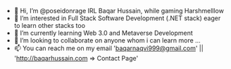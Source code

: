 - 👋 Hi, I’m @poseidonrage IRL Baqar Hussain, while gaming Harshmelllow 
- 👀 I’m interested in Full Stack Software Development (.NET stack) eager to learn other stacks too
- 🌱 I’m currently learning Web 3.0 and Metaverse Development
- 💞️ I’m looking to collaborate on anyone whom i can learn more ...
- 📫 You can reach me on my email 'baqarnaqvi999@gmail.com' || 'http://baqarhussain.com => Contact Page'

<!---
poseidonrage/poseidonrage is a ✨ special ✨ repository because its `README.md` (this file) appears on your GitHub profile.
You can click the Preview link to take a look at your changes.
--->
